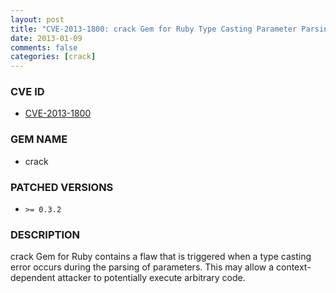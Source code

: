 ```yaml
---
layout: post
title: "CVE-2013-1800: crack Gem for Ruby Type Casting Parameter Parsing Remote Code Execution"
date: 2013-01-09
comments: false
categories: [crack]
---
```


### CVE ID

* [CVE-2013-1800](http://osvdb.org/show/osvdb/90742)

### GEM NAME

* crack

### PATCHED VERSIONS

* `>= 0.3.2`

### DESCRIPTION

crack Gem for Ruby contains a flaw that is triggered when a type casting
error occurs during the parsing of parameters. This may allow a
context-dependent attacker to potentially execute arbitrary code.

